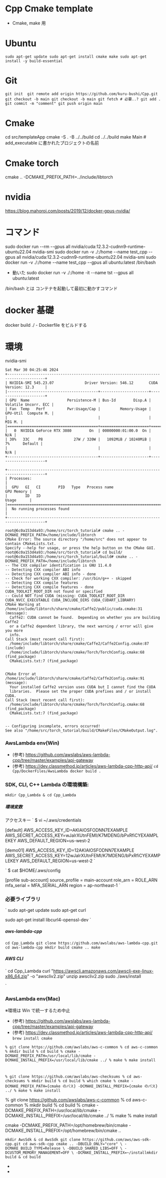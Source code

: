 # Cpp Cmake template
- Cmake, make 用

# Ubuntu
`
sudo apt-get update
sudo apt-get install cmake make
sudo apt-get install -y build-essential
`

# Git
`
git init 
git remote add origin https://github.com/kuru-bushi/Cpp.git
git checkout -b main
git checkout -b main
git fetch # 必要..?
git add .
git commit -m "comment"
git push origin main
`

# Cmake
cd src/templateApp
cmake -S . -B ../../build
cd ../../build
make
Main # add_executable に書かれたプロジェクトの名前

# Cmake torch
cmake .. -DCMAKE_PREFIX_PATH=../include/libtorch

# nvidia
https://blog.mahoroi.com/posts/2019/12/docker-gpus-nvidia/

# コマンド
sudo docker run --rm --gpus all nvidia/cuda:12.3.2-cudnn9-runtime-ubuntu22.04 nvidia-smi
sudo docker run -v ./:/home --name test_cpp --gpus all nvidia/cuda:12.3.2-cudnn9-runtime-ubuntu22.04 nvidia-smi 
sudo docker run -v ./:/home --name test_cpp --gpus all ubuntu:latest /bin/bash

- 動いた
    sudo docker run -v ./:/home -it  --name tst --gpus all ubuntu:latest 



/bin/bash とは
コンテナを起動して最初に動かすコマンド
# docker 基礎
docker build ./
    - Dockerfile をビルドする

# 環境
nvidia-smi

```
Sat Mar 30 04:25:46 2024       
+---------------------------------------------------------------------------------------+
| NVIDIA-SMI 545.23.07              Driver Version: 546.12       CUDA Version: 12.3     |
|-----------------------------------------+----------------------+----------------------+
| GPU  Name                 Persistence-M | Bus-Id        Disp.A | Volatile Uncorr. ECC |
| Fan  Temp   Perf          Pwr:Usage/Cap |         Memory-Usage | GPU-Util  Compute M. |
|                                         |                      |               MIG M. |
|=========================================+======================+======================|
|   0  NVIDIA GeForce RTX 3080        On  | 00000000:01:00.0  On |                  N/A |
| 30%   33C    P8              27W / 320W |   1092MiB / 10240MiB |      7%      Default |
|                                         |                      |                  N/A |
+-----------------------------------------+----------------------+----------------------+
                                                                                         
+---------------------------------------------------------------------------------------+
| Processes:                                                                            |
|  GPU   GI   CI        PID   Type   Process name                            GPU Memory |
|        ID   ID                                                             Usage      |
|=======================================================================================|
|  No running processes found                                                           |
+---------------------------------------------------------------------------------------+
```
```
root@6c0a153d4a93:/home/src/torch_tutorial# cmake .. -DCMAKE_PREFIX_PATH=/home/include/libtorch
CMake Error: The source directory "/home/src" does not appear to contain CMakeLists.txt.
Specify --help for usage, or press the help button on the CMake GUI.
root@6c0a153d4a93:/home/src/torch_tutorial# cd build/
root@6c0a153d4a93:/home/src/torch_tutorial/build# cmake .. -DCMAKE_PREFIX_PATH=/home/include/libtorch
-- The CXX compiler identification is GNU 11.4.0
-- Detecting CXX compiler ABI info
-- Detecting CXX compiler ABI info - done
-- Check for working CXX compiler: /usr/bin/g++ - skipped
-- Detecting CXX compile features
-- Detecting CXX compile features - done
CUDA_TOOLKIT_ROOT_DIR not found or specified
-- Could NOT find CUDA (missing: CUDA_TOOLKIT_ROOT_DIR CUDA_NVCC_EXECUTABLE CUDA_INCLUDE_DIRS CUDA_CUDART_LIBRARY) 
CMake Warning at /home/include/libtorch/share/cmake/Caffe2/public/cuda.cmake:31 (message):
  Caffe2: CUDA cannot be found.  Depending on whether you are building Caffe2
  or a Caffe2 dependent library, the next warning / error will give you more
  info.
Call Stack (most recent call first):
  /home/include/libtorch/share/cmake/Caffe2/Caffe2Config.cmake:87 (include)
  /home/include/libtorch/share/cmake/Torch/TorchConfig.cmake:68 (find_package)
  CMakeLists.txt:7 (find_package)


CMake Error at /home/include/libtorch/share/cmake/Caffe2/Caffe2Config.cmake:91 (message):
  Your installed Caffe2 version uses CUDA but I cannot find the CUDA
  libraries.  Please set the proper CUDA prefixes and / or install CUDA.
Call Stack (most recent call first):
  /home/include/libtorch/share/cmake/Torch/TorchConfig.cmake:68 (find_package)
  CMakeLists.txt:7 (find_package)


-- Configuring incomplete, errors occurred!
See also "/home/src/torch_tutorial/build/CMakeFiles/CMakeOutput.log".
```


### AwsLambda env(Win)

- (参考) https://github.com/awslabs/aws-lambda-cpp/tree/master/examples/api-gateway
- (参考) https://dev.classmethod.jp/articles/aws-lambda-cpp-http-api/
`
cd Cpp/DockerFiles/AwsLambda
docker build .
`

### SDK, CLI, C++ Lambda の環境構築:
`
mkdir Cpp_Lambda & cd Cpp_Lambda
`
##### 環境変数
アクセスキー
`
$ vi ~/.aws/credentials 

[default]
AWS_ACCESS_KEY_ID=AKIAIOSFODNN7EXAMPLE
AWS_SECRET_ACCESS_KEY=wJalrXUtnFEMI/K7MDENG/bPxRfiCYEXAMPLEKEY
AWS_DEFAULT_REGION=us-west-2

[demo01]
AWS_ACCESS_KEY_ID=12AKIAIOSFODNN7EXAMPLE
AWS_SECRET_ACCESS_KEY=12wJalrXUtnFEMI/K7MDENG/bPxRfiCYEXAMPLEKEY
AWS_DEFAULT_REGION=us-west-2
`

`
$ cat $HOME/.aws/config

[profile sub-account]
source_profile = main-account
role_arn = ROLE_ARN
mfa_serial = MFA_SERIAL_ARN
region = ap-northeast-1
`
### 必要ライブラリ
`
sudo apt-get update
sudo apt-get curl

sudo apt-get install libcurl4-openssl-dev
`


##### aws-lambda-cpp
`
cd Cpp_Lambda
git clone https://github.com/awslabs/aws-lambda-cpp.git
cd aws-lambda-cpp
mkdir build
cmake ..
make
`

##### AWS CLI
`
cd Cpp_Lambda
curl "https://awscli.amazonaws.com/awscli-exe-linux-x86_64.zip" -o "awscliv2.zip"
unzip awscliv2.zip
sudo ./aws/install

`






### AwsLambda env(Mac)
※環境は Win で統一するため中止
- (参考) https://github.com/awslabs/aws-lambda-cpp/tree/master/examples/api-gateway
- (参考) https://dev.classmethod.jp/articles/aws-lambda-cpp-http-api/
`
brew install cmake
`

`
% git clone https://github.com/awslabs/aws-c-common
% cd aws-c-common
% mkdir build
% cd build
% cmake -DCMAKE_PREFIX_PATH=/usr/local/lib/cmake -DCMAKE_INSTALL_PREFIX=/usr/local/lib/cmake ../
% make
% make install
`

# 
`
% git clone https://github.com/awslabs/aws-checksums
% cd aws-checksums
% mkdir build
% cd build
% which cmake
% cmake -DCMAKE_PREFIX_PATH={cmake のパス} -DCMAKE_INSTALL_PREFIX={cmake のパス} ../
% make
% make install
`

% git clone https://github.com/awslabs/aws-c-common
% cd aws-c-common
% mkdir build
% cd build
% cmake -DCMAKE_PREFIX_PATH=/usr/local/lib/cmake -DCMAKE_INSTALL_PREFIX=/usr/local/lib/cmake ../
% make
% make install

cmake -DCMAKE_PREFIX_PATH=/opt/homebrew/bin/cmake -DCMAKE_INSTALL_PREFIX=/opt/homebrew/bin/cmake ..

`
mkdir AwsSdk & cd AwsSdk
git clone https://github.com/aws/aws-sdk-cpp.git
cd aws-sdk-cpp
cmake .. -DBUILD_ONLY="core" \
  -DCMAKE_BUILD_TYPE=Release \
  -DBUILD_SHARED_LIBS=OFF \
  -DCUSTOM_MEMORY_MANAGEMENT=OFF \
  -DCMAKE_INSTALL_PREFIX=~/installmkdir build & cd build
`


- 
- 

